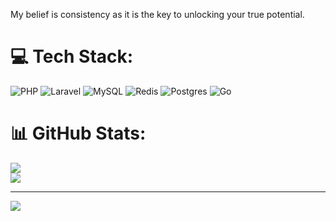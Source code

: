 
My belief is consistency as it is the key to unlocking your true potential.

# 💻 Tech Stack:
![PHP](https://img.shields.io/badge/php-%23777BB4.svg?style=for-the-badge&logo=php&logoColor=white) ![Laravel](https://img.shields.io/badge/laravel-%23FF2D20.svg?style=for-the-badge&logo=laravel&logoColor=white) ![MySQL](https://img.shields.io/badge/mysql-%2300f.svg?style=for-the-badge&logo=mysql&logoColor=white) ![Redis](https://img.shields.io/badge/redis-%23DD0031.svg?style=for-the-badge&logo=redis&logoColor=white) ![Postgres](https://img.shields.io/badge/postgres-%23316192.svg?style=for-the-badge&logo=postgresql&logoColor=white) ![Go](https://img.shields.io/badge/go-%2300ADD8.svg?style=for-the-badge&logo=go&logoColor=white)
# 📊 GitHub Stats:
![](https://github-readme-stats.vercel.app/api?username=mehdi-fathi&theme=dark&hide_border=false&include_all_commits=true&count_private=false)<br/>
![](https://github-readme-streak-stats.herokuapp.com/?user=mehdi-fathi&theme=dark&hide_border=false)<br/>

---
[![](https://visitcount.itsvg.in/api?id=mehdi-fathi&icon=1&color=1)](https://visitcount.itsvg.in)

<!-- Proudly created with GPRM ( https://gprm.itsvg.in ) -->
